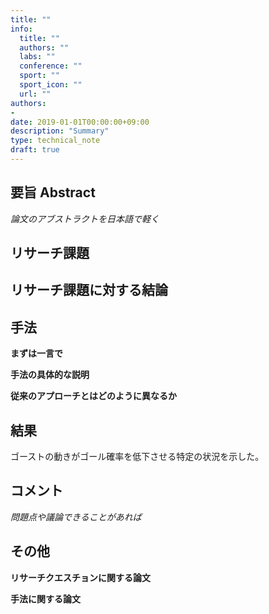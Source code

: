 ```yaml
---
title: ""
info:
  title: ""
  authors: ""
  labs: ""
  conference: ""
  sport: ""
  sport_icon: ""
  url: ""
authors:
-
date: 2019-01-01T00:00:00+09:00
description: "Summary"
type: technical_note
draft: true
---
```


## 要旨 Abstract
*論文のアブストラクトを日本語で軽く*

## リサーチ課題

## リサーチ課題に対する結論

## 手法
**まずは一言で**


**手法の具体的な説明**


**従来のアプローチとはどのように異なるか**

## 結果
ゴーストの動きがゴール確率を低下させる特定の状況を示した。

## コメント
*問題点や議論できることがあれば*

## その他
**リサーチクエスチョンに関する論文**

**手法に関する論文**
